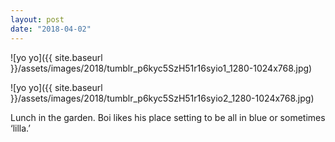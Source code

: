```yaml
---
layout: post
date: "2018-04-02"
---
```


![yo yo]({{ site.baseurl }}/assets/images/2018/tumblr_p6kyc5SzH51r16syio1_1280-1024x768.jpg)

![yo yo]({{ site.baseurl }}/assets/images/2018/tumblr_p6kyc5SzH51r16syio2_1280-1024x768.jpg)

Lunch in the garden. Boi likes his place setting to be all in blue or sometimes ‘lilla.’
